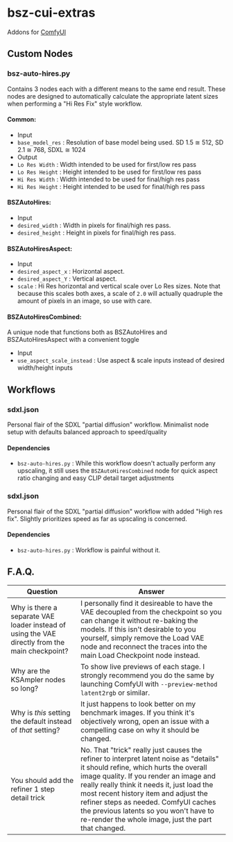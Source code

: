 # bsz-cui-extras
Addons for [ComfyUI](https://github.com/comfyanonymous/ComfyUI)

## Custom Nodes

### bsz-auto-hires.py
Contains 3 nodes each with a different means to the same end result.
These nodes are designed to automatically calculate the appropriate latent sizes when performing a "Hi Res Fix" style workflow.

#### Common:
 - Input
  - `base_model_res` : Resolution of base model being used. SD 1.5 ≅ 512, SD 2.1 ≅ 768, SDXL ≅ 1024
 - Output
  - `Lo Res Width` : Width intended to be used for first/low res pass
  - `Lo Res Height` : Height intended to be used for first/low res pass
  - `Hi Res Width` : Width intended to be used for final/high res pass
  - `Hi Res Height` : Height intended to be used for final/high res pass

#### BSZAutoHires:
 - Input
  - `desired_width` : Width in pixels for final/high res pass.
  - `desired_height` : Height in pixels for final/high res pass.

#### BSZAutoHiresAspect:
 - Input
  - `desired_aspect_x` : Horizontal aspect.
  - `desired_aspect_Y` : Vertical aspect.
  - `scale` : Hi Res horizontal and vertical scale over Lo Res sizes. Note that because this scales both axes, a scale of `2.0` will actually quadruple the amount of pixels in an image, so use with care.

#### BSZAutoHiresCombined:
A unique node that functions both as BSZAutoHires and BSZAutoHiresAspect with a convenient toggle
 - Input
  - `use_aspect_scale_instead` : Use aspect & scale inputs instead of desired width/height inputs

## Workflows

### sdxl.json
Personal flair of the SDXL "partial diffusion" workflow. Minimalist node setup with defaults balanced approach to speed/quality

#### Dependencies
 - `bsz-auto-hires.py` : While this workflow doesn't actually perform any upscaling, it still uses the `BSZAutoHiresCombined` node for quick aspect ratio changing and easy CLIP detail target adjustments

### sdxl.json
Personal flair of the SDXL "partial diffusion" workflow with added "High res fix". Slightly prioritizes speed as far as upscaling is concerned.

#### Dependencies
 - `bsz-auto-hires.py` : Workflow is painful without it.

## F.A.Q.
Question|Answer
---|---
Why is there a separate VAE loader instead of using the VAE directly from the main checkpoint?|I personally find it desireable to have the VAE decoupled from the checkpoint so you can change it without re-baking the models. If this isn't desirable to you yourself, simply remove the Load VAE node and reconnect the traces into the main Load Checkpoint node instead.
Why are the KSAmpler nodes so long?|To show live previews of each stage. I strongly recommend you do the same by launching ComfyUI with `--preview-method latent2rgb` or similar.
Why is *this* setting the default instead of *that* setting?|It just happens to look better on my benchmark images. If you think it's objectively wrong, open an issue with a compelling case on why it should be changed.
You should add the refiner 1 step detail trick|No. That "trick" really just causes the refiner to interpret latent noise as "details" it should refine, which hurts the overall image quality. If you render an image and really really think it needs it, just load the most recent history item and adjust the refiner steps as needed. ComfyUI caches the previous latents so you won't have to re-render the whole image, just the part that changed.
